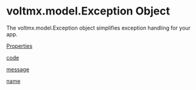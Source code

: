                         




voltmx.model.Exception Object
===========================

The voltmx.model.Exception object simplifies exception handling for your app.

[Properties](voltmx.model.Exception_Properties.md)

[code](voltmx.model.Exception_Properties.md#code)

[message](voltmx.model.Exception_Properties.md#message)

[name](voltmx.model.Exception_Properties.md#name)
